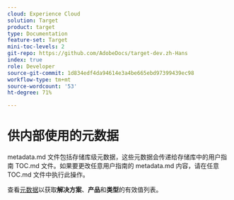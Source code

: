 ```yaml
---
cloud: Experience Cloud
solution: Target
product: target
type: Documentation
feature-set: Target
mini-toc-levels: 2
git-repo: https://github.com/AdobeDocs/target-dev.zh-Hans
index: true
role: Developer
source-git-commit: 1d834edf4da94614e3a4be665ebd97399439ec98
workflow-type: tm+mt
source-wordcount: '53'
ht-degree: 71%

---
```



# 供内部使用的元数据

metadata.md 文件包括存储库级元数据，这些元数据会传递给存储库中的用户指南 TOC.md 文件。如果要更改任意用户指南的 metadata.md 内容，请在任意 TOC.md 文件中执行此操作。

查看[元数据](https://experienceleague.adobe.com/docs/authoring-guide-exl/using/editing/user-guide-setup/metadata.html)以获取&#x200B;**解决方案**、**产品**&#x200B;和&#x200B;**类型**&#x200B;的有效值列表。
